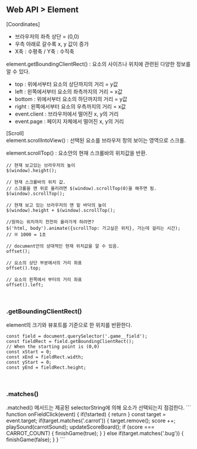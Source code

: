 Web API > Element
-

[Coordinates]
- 브라우저의 좌측 상단 = (0,0)
- 우측 아래로 갈수록 x, y 값이 증가
- X축 : 수평축 / Y축 : 수직축

element.getBoundingClientRect() : 요소의 사이즈나 위치에 관련된 다양한 정보를 알 수 있다.
- top : 위에서부터 요소의 상단까지의 거리 = y값
- left : 왼쪽에서부터 요소의 좌측까지의 거리 = x값
- bottom : 위에서부터 요소의 하단까지의 거리 = y값
- right : 왼쪽에서부터 요소의 우측까지의 거리 = x값
- event.client : 브라우저에서 떨어진 x, y의 거리
- event.page : 페이지 자체에서 떨어진 x, y의 거리

[Scroll] <br />
element.scrollIntoView() : 선택된 요소를 브라우저 창의 보이는 영역으로 스크롤. <br />

element.scrollTop() : 요소안의 현재 스크롤바의 위치값을 반환.
```
// 현재 보고있는 브라우저의 높이
$(window).height(); 

// 현재 스크롤바의 위치 값.
// 스크롤을 맨 위로 올리려면 $(window).scrollTop(0)을 해주면 됨.
$(window).scrollTop();

// 현재 보고 있는 브라우저의 맨 밑 바닥의 높이
$(window).height + $(window).scrollTop();

//원하는 위치까지 천천히 올라가게 하려면?
$('html, body').animate({scrollTop: 가고싶은 위치}, 가는데 걸리는 시간);
// ※ 1000 = 1초

// document안의 상대적인 현재 위치값을 알 수 있음.
offset();

// 요소의 상단 부분에서의 거리 좌표
offset().top;

// 요소의 왼쪽에서 부터의 거리 좌표
offset().left;
```

<br />

<h3>.getBoundingClientRect()</h3>
element의 크기와 뷰포트를 기준으로 한 위치를 반환한다. <br />

```
const field = document.querySelector('.game__field');
const fieldRect = field.getBoundingClientRect();
// When the starting point is (0,0)
const xStart = 0;
const xEnd = fieldRect.width;
const yStart = 0;
const yEnd = fieldRect.height;
```

<br />

<h3>.matches()</h3>
.matched() 메서드는 제공된 selectorString에 의해 요소가 선택되는지 점검한다.
```
function onFieldClick(event) {
    if(!started) {
        return
    }
    const target = event.target;
    if(target.matches('.carrot')) {
        target.remove();
        score ++;
        playSound(carrotSound);
        updateScoreBoard();
        if (score === CARROT_COUNT) {
            finishGame(true);
        }
    } else if(target.matches('.bug')) {
        finishGame(false);
    }
}
```
